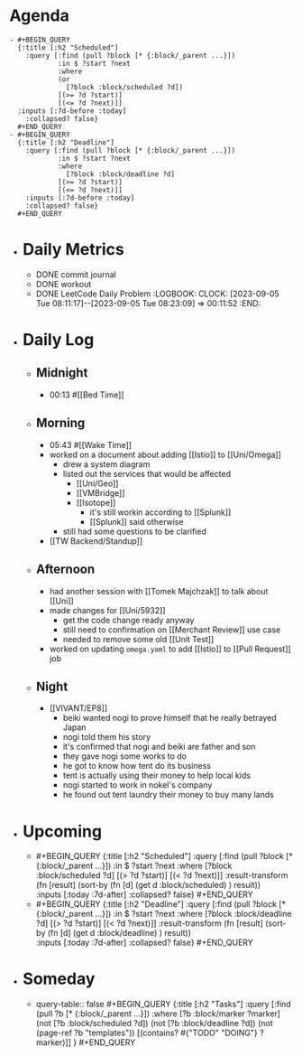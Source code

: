 # Agenda
	- #+BEGIN_QUERY
	  {:title [:h2 "Scheduled"]
	    :query [:find (pull ?block [* {:block/_parent ...}])
	            :in $ ?start ?next
	            :where
	            (or
	              [?block :block/scheduled ?d])
	            [(>= ?d ?start)]
	            [(<= ?d ?next)]]
	  :inputs [:7d-before :today]
	    :collapsed? false}
	  #+END_QUERY
	- #+BEGIN_QUERY
	  {:title [:h2 "Deadline"]
	    :query [:find (pull ?block [* {:block/_parent ...}])
	            :in $ ?start ?next
	            :where
	              [?block :block/deadline ?d]
	            [(>= ?d ?start)]
	            [(<= ?d ?next)]]
	    :inputs [:7d-before :today]
	    :collapsed? false}
	  #+END_QUERY
- # Daily Metrics
	- DONE commit journal
	- DONE workout
	- DONE LeetCode Daily Problem
	  :LOGBOOK:
	  CLOCK: [2023-09-05 Tue 08:11:17]--[2023-09-05 Tue 08:23:09] =>  00:11:52
	  :END:
- # Daily Log
	- ## Midnight
		- 00:13 #[[Bed Time]]
	- ## Morning
		- 05:43 #[[Wake Time]]
		- worked on a document about adding [[Istio]] to [[Uni/Omega]]
			- drew a system diagram
			- listed out the services that would be affected
				- [[Uni/Geo]]
				- [[VMBridge]]
				- [[Isotope]]
					- it's still workin according to [[Splunk]]
					- [[Splunk]] said otherwise
			- still had some questions to be clarified
		- [[TW Backend/Standup]]
	- ## Afternoon
		- had another session with [[Tomek Majchzak]] to talk about [[Uni]]
		- made changes for [[Uni/5932]]
			- get the code change ready anyway
			- still need to confirmation on [[Merchant Review]] use case
			- needed to remove some old [[Unit Test]]
		- worked on updating `omega.yaml` to add [[Istio]] to [[Pull Request]] job
	- ## Night
		- [[VIVANT/EP8]]
			- beiki wanted nogi to prove himself that he really betrayed Japan
			- nogi told them his story
			- it's confirmed that nogi and beiki are father and son
			- they gave nogi some works to do
			- he got to know how tent do its business
			- tent is actually using their money to help local kids
			- nogi started to work in nokel's company
			- he found out tent laundry their money to buy many lands
- # Upcoming
	- #+BEGIN_QUERY
	  {:title [:h2 "Scheduled"]
	    :query [:find (pull ?block [* {:block/_parent ...}])
	            :in $ ?start ?next
	            :where
	              [?block :block/scheduled ?d]
	            [(> ?d ?start)]
	            [(< ?d ?next)]]
	  :result-transform (fn [result]
	                          (sort-by (fn [d]
	                                     (get d :block/scheduled) ) result))    
	  :inputs [:today :7d-after]
	    :collapsed? false}
	  #+END_QUERY
	- #+BEGIN_QUERY
	  {:title [:h2 "Deadline"]
	    :query [:find (pull ?block [* {:block/_parent ...}])
	            :in $ ?start ?next
	            :where
	              [?block :block/deadline ?d]
	            [(> ?d ?start)]
	            [(< ?d ?next)]]
	  :result-transform (fn [result]
	                          (sort-by (fn [d]
	                                     (get d :block/deadline) ) result))    
	  :inputs [:today :7d-after]
	    :collapsed? false}
	  #+END_QUERY
- # Someday
	- query-table:: false
	  #+BEGIN_QUERY
	  {:title [:h2 "Tasks"]
	   :query [:find (pull ?b [* {:block/_parent ...}])
	          :where
	          [?b :block/marker ?marker]
	          (not [?b :block/scheduled ?d])
	          (not [?b :block/deadline ?d])
	  (not (page-ref ?b "templates"))
	          [(contains? #{"TODO" "DOING"} ?marker)]]
	  }
	  #+END_QUERY